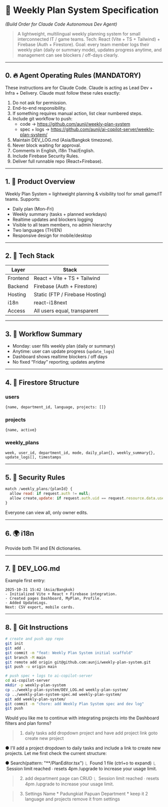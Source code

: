 # 📘 Weekly Plan System Specification
*(Build Order for Claude Code Autonomous Dev Agent)*

> A lightweight, multilingual weekly planning system for small interconnected IT / game teams.
> Tech: React (Vite + TS + Tailwind) + Firebase (Auth + Firestore).
> Goal: every team member logs their weekly plan (daily or summary mode), updates progress anytime, and management can see blockers / off-days clearly.

---

## 0. 🔥 Agent Operating Rules (MANDATORY)
These instructions are for Claude Code.
Claude is acting as Lead Dev + Infra + Delivery.
Claude must follow these rules exactly:

1. Do not ask for permission.
2. End-to-end responsibility.
3. If something requires manual action, list clear numbered steps.
4. Include git workflow to push:
   - code → https://github.com/aunji/weekly-plan-system
   - spec + logs → https://github.com/aunji/ai-copilot-server/weekly-plan-system/
5. Maintain DEV_LOG.md (Asia/Bangkok timezone).
6. Never block waiting for approval.
7. Comments in English, i18n Thai/English.
8. Include Firebase Security Rules.
9. Deliver full runnable repo (React+Firebase).

---

## 1. 🎯 Product Overview
Weekly Plan System = lightweight planning & visibility tool for small game/IT teams.
Supports:
- Daily plan (Mon–Fri)
- Weekly summary (tasks + planned workdays)
- Realtime updates and blockers logging
- Visible to all team members, no admin hierarchy
- Two languages (TH/EN)
- Responsive design for mobile/desktop

---

## 2. 🧩 Tech Stack
| Layer | Stack |
|-------|--------|
| Frontend | React + Vite + TS + Tailwind |
| Backend | Firebase (Auth + Firestore) |
| Hosting | Static (FTP / Firebase Hosting) |
| i18n | react-i18next |
| Access | All users equal, transparent |

---

## 3. 🔁 Workflow Summary
- Monday: user fills weekly plan (daily or summary)
- Anytime: user can update progress (`update_logs`)
- Dashboard shows realtime blockers / off days
- No fixed “Friday” reporting; updates anytime

---

## 4. 📂 Firestore Structure
### users
```
{name, department_id, language, projects: []}
```
### projects
```
{name, active}
```
### weekly_plans
```
week, user_id, department_id, mode, daily_plan{}, weekly_summary{}, update_logs[], timestamps
```

---

## 5. 🔐 Security Rules
```js
match /weekly_plans/{planId} {
  allow read: if request.auth != null;
  allow create,update: if request.auth.uid == request.resource.data.user_id;
}
```
Everyone can view all, only owner edits.

---

## 6. 🌍 i18n
Provide both TH and EN dictionaries.

---

## 7. 📜 DEV_LOG.md
Example first entry:
```
2025-10-31 15:42 (Asia/Bangkok)
- Initialized Vite + React + Firebase integration.
- Created pages Dashboard, MyPlan, Profile.
- Added UpdateLogs.
Next: CSV export, mobile cards.
```

---

## 8. 🚀 Git Instructions
```bash
# create and push app repo
git init
git add .
git commit -m "feat: Weekly Plan System initial scaffold"
git branch -M main
git remote add origin git@github.com:aunji/weekly-plan-system.git
git push -u origin main

# push spec + logs to ai-copilot-server
cd ai-copilot-server
mkdir -p weekly-plan-system
cp ../weekly-plan-system/DEV_LOG.md weekly-plan-system/
cp ../weekly-plan-system-spec.md weekly-plan-system/
git add weekly-plan-system/
git commit -m "chore: add Weekly Plan System spec and dev log"
git push
```






  Would you like me to continue with integrating projects into the Dashboard filters and plan forms?

> 1. daily tasks add dropdown project and have add project link goto create new project 

● I'll add a project dropdown to daily tasks and include a link to create new projects. Let me first check the current structure:

● Search(pattern: "**/PlanEditor.tsx")
  ⎿  Found 1 file (ctrl+o to expand)
  ⎿  Session limit reached ∙ resets 4pm
     /upgrade to increase your usage limit.

> 2. add department page can CRUD 
  ⎿  Session limit reached ∙ resets 4pm
     /upgrade to increase your usage limit.

> 3. Settings
Name *
Padungkiat Papuan
Department *
keep it 2 language and projects remove it from settings 
